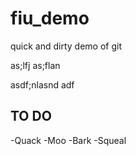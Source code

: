 # fiu_demo

quick and dirty demo of git

as;lfj
as;flan

asdf;nlasnd
adf

TO DO
--------
-Quack
-Moo
-Bark
-Squeal
